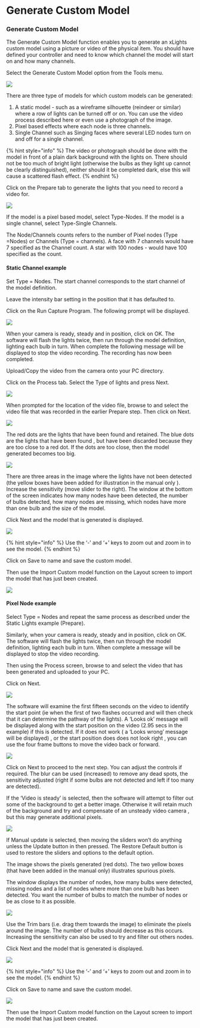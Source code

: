 # Generate Custom Model

### Generate Custom Model

The Generate Custom Model function enables you to generate an xLights custom model using a picture or video of the physical item. You should have defined your controller and need to know which channel the model will start on and how many channels.

Select the Generate Custom Model option from the Tools menu.

![](https://lh3.googleusercontent.com/8thtDKSP9l0Qm8lC2w93bXvT8gBE2aGk-899iKOqrjhHFMBhVwlNoxPEFXj9k6lAr5zQjOx\_ZZkb6aM4kzicti\_ksQRs9Uv5JANnMatbPppQLZqmiCbNiglqQmuqQV5x\_R-00\_fS)

There are three type of models for which custom models can be generated:

1. A static model - such as a wireframe silhouette (reindeer or similar) where a row of lights can be turned off or on. You can use the video process described here or even use a photograph of the image.
2. Pixel based effects where each node is three channels.
3. Single Channel such as Singing faces where several LED nodes turn on and off for a single channel.

{% hint style="info" %}
The video or photograph should be done with the model in front of a plain dark background with the lights on. There should not be too much of bright light (otherwise the bulbs as they light up cannot be clearly distinguished), neither should it be completed dark, else this will cause a scattered flash effect.
{% endhint %}

Click on the Prepare tab to generate the lights that you need to record a video for.

![](https://lh5.googleusercontent.com/HqTlIsiGWTE9SXPxzFixDq-6gcJg2pblVpsDfFCu27ExNvP1vWfBWqRbrD\_iA8sFszKp4UYEf4rbM7gvJ90JW\_ipPsJNtoRYGbVaB9IBjf5Czmbfh5qFAIvnoMDLzDBrdX-aEevk)

If the model is a pixel based model, select Type-Nodes. If the model is a single channel, select Type-Single Channels.

The Node/Channels counts refers to the number of Pixel nodes (Type =Nodes) or Channels (Type = channels). A face with 7 channels would have 7 specified as the Channel count.  A star with 100 nodes - would have 100 specified as the count.

#### Static Channel example

Set Type = Nodes.  The start channel corresponds to  the start channel of the model definition.

Leave the intensity bar setting in the position that it has defaulted to.

Click on the Run Capture Program.  The following prompt will be displayed.

![](https://lh6.googleusercontent.com/8REaRJlVHaMps0xjDbvggApmIEpgs6u0OPGLZqiYHJ\_\_ZtUCNEKI91iPCaZ4pio50En763W1c8ut4kbovvwVrXYy9wGUdjN8-qkw2TZYcWjXt2xMtPenQeADCYhle3l1tWwtcHNg)

When your camera is ready, steady and in position, click on OK. The software will flash the lights twice, then run through the model definition, lighting each bulb in turn. When complete the following message will be displayed to stop the video recording. The recording has now been completed.

Upload/Copy the video from the camera onto your PC directory.

Click on the Process tab. Select the Type of  lights and press Next.

![](https://lh4.googleusercontent.com/PKXyYtdjiYgdTfZfbzVTL2QAknd5L-LL1apitNmOPXP8Ogg5Ni3WFpbhSH0aF4oXUwx9K82MPHWxJ8eZVlUsdSIXI93iq39-IUnWd-DTtkmbK7IELeZuYXo4iRnAr\_\_tbYD3Z74d)

When prompted for the location of the video file, browse to and select the video file that was recorded in the earlier Prepare step. Then click on Next.

![](https://lh6.googleusercontent.com/fvTvj0Gra-zRzMve0PTSGiwiMi23zbPKRpBI9UbUgrQ9SB4fl-ubpUjQ-fN97xHHjIDPl52D7ec7UrbIwGtCFppx33L0ZYqvToDhrst3D-9VQ4WEHi7WorxNLPf6MsZERwYwFrgs)

The red dots are the lights that have been found and retained. The blue dots are the lights that have been found , but have been discarded because they are too close to a red dot. If the dots are too close, then the model generated becomes too big.

![](https://lh5.googleusercontent.com/RmyRT8UCg0DXfrOwbfGyP2ApmJZwe79NmJEJ4VHISI\_4dzq1tvb2fEkSOQHshAupqn0gzZL3ZIZNLvfNDeMx\_vd2CucqiLZk0kCl3sB6Y5UFAvHGkWdKdcGORg95Amya\_s8GivbT)

There are three areas in the image where the lights have not been detected (the yellow boxes have been added for illustration in  the manual only ). Increase the sensitivity (move slider to the right). The window at the bottom of the screen indicates how many nodes have been detected, the number of bulbs detected, how many nodes are missing, which nodes have more than one bulb and the size of the model.

Click Next and the model that is generated is displayed.

![](https://lh6.googleusercontent.com/YIa8p2e-X-fQi5YDkNGWqHrO7lDHv3dqs4YM3Y0H3jS5O3kTFJZk3OvVduqmkv\_xzcBVJZOLx8o1Z51x5E-BnKDDSfjGOd9avq99LDwq1hh6JyG7EnOm0PLgNk202Agbc7Kn\_3c1)

{% hint style="info" %}
Use the ‘-’ and ‘+’ keys to zoom out and zoom in to see the model.
{% endhint %}

Click on Save to name and save the custom model.

Then use the Import Custom model  function on the Layout screen to import the model that has just been created.

![](https://lh5.googleusercontent.com/SEMGkkflMcbFC4-QUNjxXohBrbT2K\_kDI2yRsh3Ccgo0pQUv19cgwYXLT4HLlwzF-9mNqBXpvv2eOd8h5z94GoOryWt1PBXHZP5ij9blt8ZM3gTa\_-mBzv-8PH9IiZfG6S8dxDCS)

#### Pixel Node example

Select Type = Nodes and repeat the same process as described under the Static Lights example (Prepare).

Similarly, when your camera is ready, steady and in position, click on OK. The software will flash the lights twice, then run through the model definition, lighting each bulb in turn. When complete a message will be displayed to stop the video recording.

Then using the Process screen, browse to and select the video that has been generated and uploaded to your PC.

Click on Next.

![](https://lh4.googleusercontent.com/p68WqycSGHYA5m2go2K3oOLfzbJg0DvzgxmMIKYHjNd4XLFmnwdao0WOuIu17Bz3RMHmcD\_O5nmFgz0poT2KvhYelYgdFuLNJJHBMfsIuT\_LZAruN\_YbBeN-PBYurvstJ1DkmYx0)

The software will examine the first fifteen seconds on the video to identify the start point (ie when the first of two flashes occurred and will then check that it can determine the pathway of the lights). A ‘Looks ok’ message will be displayed along with the start position on the video (2.95 secs in the example) if this is detected. If it does not work ( a ‘Looks wrong’ message will be displayed) , or the start position does does not look right , you can use the four frame buttons to move the video back or forward.

![](https://lh3.googleusercontent.com/9lBThkb-VAEBnv0fN6ZAOqxUTSdnnTKbJ\_EYpLb0dXmk1S1uaXcy\_SgVfBhgy9lDWmukFdpCrCcI0KfQtDOXXvDX\_BEWKr1D4jlCDUOBz0UJ77gXVVuhKJXB-3raQVyg6l10rDif)

Click on Next to proceed to the next step. You can adjust the controls if required. The blur can be used (increased) to remove any dead spots, the sensitivity adjusted (right if some bulbs are not detected and left if too many are detected).

If the ‘Video is steady’ is selected, then the software will attempt to filter out some of the background to get a better image. Otherwise it will retain much of the background and try and compensate of an unsteady video camera , but this may generate additional pixels.



![](https://lh5.googleusercontent.com/OAF4TgYLLuA8Lfbb8rF03P3IMfAOMVS00FAGonsbssQW6M2vElCC\_bUX\_k1tEQPkikCB9Y86oXFBvB3ausZFS4Rd9dNGS5RokzEhEhha1Ugoa0-WuJR8tJchSCwL\_syFEeBnnSmP)

If Manual update is selected, then moving the sliders won’t do anything unless the Update button in then pressed.  The Restore Default button is used to restore the sliders and options to the default option.

The image shows the pixels generated (red dots). The  two yellow boxes (that have been added in the manual only) illustrates spurious pixels. &#x20;

The window displays the number of nodes, how many bulbs were detected, missing nodes and a list of nodes where more than one bulb has been detected. You want the number of bulbs to match the number of nodes or be as close to it as possible.

![](https://lh5.googleusercontent.com/CZ34jGPdOFJwHy6FFrovqvpHjFUBnfImryV9ZfdWWH5TBoHX\_zvriEvxiXpq4A4kTnq3eYfYmfzRpcVx7BSolPuig5TrhcYi8MeuUyw7fVcOynlPrFd2dRqD\_OFfeNR2GhKL\_9QZ)

Use the Trim bars (i.e. drag them towards the image) to eliminate the pixels around the image. The number of bulbs should decrease as this occurs. Increasing the sensitivity  can also be used to try and filter out others nodes.

Click Next and the model that is generated is displayed.

![](https://lh3.googleusercontent.com/EuNVFzgPiqXC2KXRcPf1NIbf3bZyvYgc5hU5WZQZxOPfK5ILPDc\_mWknLEccOrS9hHW0ivi2RHSORF5IEFs8t0NWTy3R24hEL9Ab7lFndXxoiSVqKqi3AwNKVrC5vzxUCcnKVI8j)

{% hint style="info" %}
Use the ‘-’ and ‘+’ keys to zoom out and zoom in to see the model.
{% endhint %}

Click on Save to name and save the custom model.

![](https://lh3.googleusercontent.com/PP1UVN3VaOhY03jfblGWhx516ZD\_iAY3KoZJFL7SLd\_5qo2qZKGO8NdjFJqUrt1MU9f4O5a3MbCKS4DZWAGeRFLuzxxPNkyVriP\_djXehmrsEJ5qSlVsaePsKpJjfwAQVjEgUiBp)

Then use the Import Custom model  function on the Layout screen to import the model that has just been created.

